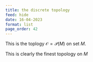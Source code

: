 ```yaml
---
title: the discrete topology
feed: hide
date: 16-04-2023
format: list
page_order: 42
---
```



This is the toplogy $\mathcal O = \mathcal P(M)$ on set $M$.

This is clearly the finest topology on $M$